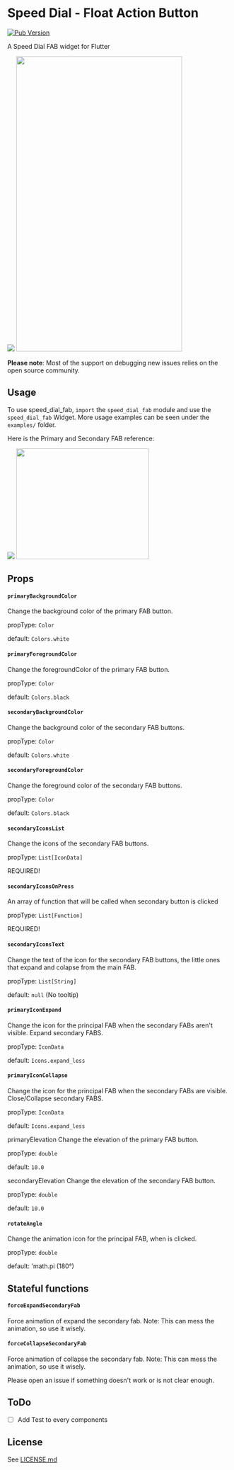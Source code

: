 # Speed Dial - Float Action Button

[![Pub Version](https://img.shields.io/pub/v/speed_dial_fab)](https://pub.dev/packages/speed_dial_fab)

A Speed Dial FAB widget for Flutter

![](/https://i.imgur.com/NUYF5KQ.gif)
<img src="https://i.imgur.com/NUYF5KQ.gif"  width="375" height="667">

**Please note**: Most of the support on debugging new issues relies on the open source community.

## Usage

To use speed_dial_fab, `import` the `speed_dial_fab` module and use the `speed_dial_fab` Widget. More usage examples can be seen under the `examples/` folder.

Here is the Primary and Secondary FAB reference:

![](/https://i.imgur.com/n6qPgzD.png)
<img src="https://i.imgur.com/n6qPgzD.png"  width="300" height="250">

## Props

#### `primaryBackgroundColor`

Change the background color of the primary FAB button.

propType: `Color`

default: `Colors.white`

#### `primaryForegroundColor`

Change the foregroundColor of the primary FAB button.

propType: `Color`

default: `Colors.black`

#### `secondaryBackgroundColor`

Change the background color of the secondary FAB buttons.

propType: `Color`

default: `Colors.white`

#### `secondaryForegroundColor`

Change the foreground color of the secondary FAB buttons.

propType: `Color`

default: `Colors.black`

#### `secondaryIconsList`

Change the icons of the secondary FAB buttons.

propType: `List[IconData]`

REQUIRED!

#### `secondaryIconsOnPress`

An array of function that will be called when secondary button is clicked

propType: `List[Function]`

REQUIRED!

#### `secondaryIconsText`

Change the text of the icon for the secondary FAB buttons, the little ones that expand and colapse from the main FAB.

propType: `List[String]`

default: `null` (No tooltip)

#### `primaryIconExpand`

Change the icon for the principal FAB when the secondary FABs aren't visible. Expand secondary FABS.

propType: `IconData`

default: `Icons.expand_less`

#### `primaryIconCollapse`

Change the icon for the principal FAB when the secondary FABs are visible. Close/Collapse secondary FABS.

propType: `IconData`

default: `Icons.expand_less`

primaryElevation
Change the elevation of the primary FAB button.

propType: `double`

default: `10.0`

secondaryElevation
Change the elevation of the secondary FAB button.

propType: `double`

default: `10.0`

#### `rotateAngle`

Change the animation icon for the principal FAB, when is clicked.

propType: `double`

default: 'math.pi (180°)

## Stateful functions

#### `forceExpandSecondaryFab`

Force animation of expand the secondary fab. Note: This can mess the animation, so use it wisely.

#### `forceCollapseSecondaryFab`

Force animation of collapse the secondary fab. Note: This can mess the animation, so use it wisely.


Please open an issue if something doesn't work or is not clear enough.

## ToDo
- [ ] Add Test to every components

## License
See [LICENSE.md](LICENSE.md)
